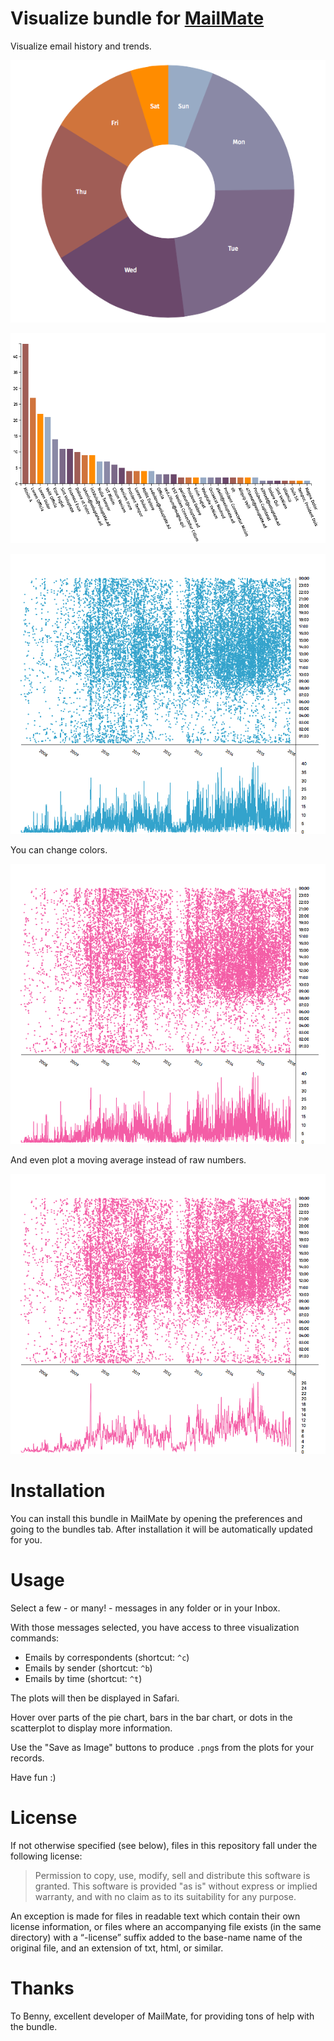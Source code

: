 # Visualize bundle for [MailMate](http://freron.com/ "MailMate")

Visualize email history and trends.

![Pie chart of selected emails by day of week](screenshots/by_time_pie_chart.png)

![Bar chart of selected emails by sender](screenshots/by_sender_bar_chart.png)

![Scatterplot of selected emails over time](screenshots/by_time_scatterplot.png)

You can change colors.

![Different color](screenshots/by_time_scatterplot_pink.png)

And even plot a moving average instead of raw numbers.

![Moving average](screenshots/by_time_scatterplot_pink_movmean.png)

# Installation

You can install this bundle in MailMate by opening the preferences and going to the bundles tab. After installation it will be automatically updated for you.

# Usage

Select a few - or many! - messages in any folder or in your Inbox.

With those messages selected, you have access to three visualization commands:

- Emails by correspondents (shortcut: `^c`)
- Emails by sender (shortcut: `^b`)
- Emails by time (shortcut: `^t`)

The plots will then be displayed in Safari.

Hover over parts of the pie chart, bars in the bar chart, or dots in the scatterplot to display more information.

Use the "Save as Image" buttons to produce `.png`s from the plots for your records.

Have fun :)

# License

If not otherwise specified (see below), files in this repository fall under the following license:

> Permission to copy, use, modify, sell and distribute this
software is granted. This software is provided "as is" without
express or implied warranty, and with no claim as to its
suitability for any purpose.

An exception is made for files in readable text which contain their own license information, or files where an accompanying file exists (in the same directory) with a “-license” suffix added to the base-name name of the original file, and an extension of txt, html, or similar.

# Thanks

To Benny, excellent developer of MailMate, for providing tons of help with the bundle.
